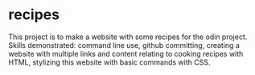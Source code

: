 # recipes

This project is to make a website with some recipes for the odin project. Skills demonstrated: command line use, github committing, creating a website with multiple links and content relating to cooking recipes with HTML, stylizing this website with basic commands with CSS.
